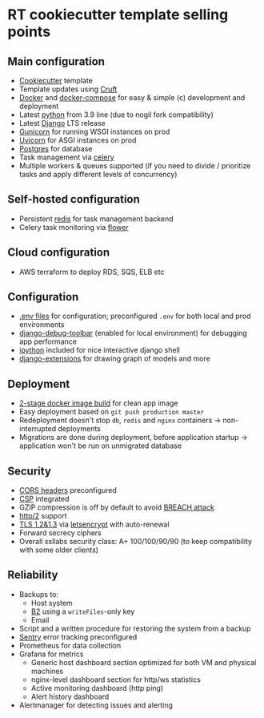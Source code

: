 # RT cookiecutter template selling points

## Main configuration
* [Cookiecutter](https://github.com/cookiecutter/cookiecutter) template
* Template updates using [Cruft](https://github.com/cruft/cruft)
* [Docker](https://www.docker.com) and [docker-compose](https://docs.docker.com/compose/) for easy & simple (c) development and deployment
* Latest [python](https://www.python.org) from 3.9 line (due to nogil fork compatibility)
* Latest [Django](https://www.djangoproject.com) LTS release
* [Gunicorn](https://gunicorn.org) for running WSGI instances on prod
* [Uvicorn](https://www.uvicorn.org) for ASGI instances on prod
* [Postgres](https://www.postgresql.org) for database
* Task management via [celery](https://docs.celeryproject.org)
* Multiple workers & queues supported (if you need to divide / prioritize tasks and apply different levels of concurrency)

## Self-hosted configuration
* Persistent [redis](https://redis.io) for task management backend
* Celery task monitoring via [flower](https://flower.readthedocs.io/en/latest/)

## Cloud configuration
* AWS terraform to deploy RDS, SQS, ELB etc

## Configuration
* [.env files](https://12factor.net/config) for configuration; preconfigured `.env` for both local and prod environments
* [django-debug-toolbar](https://django-debug-toolbar.readthedocs.io/en/latest/) (enabled for local environment) for debugging app performance
* [ipython](https://ipython.org) included for nice interactive django shell
* [django-extensions](https://django-extensions.readthedocs.io/en/latest/) for drawing graph of models and more

## Deployment
* [2-stage docker image build](https://docs.docker.com/develop/develop-images/multistage-build/) for clean app image
* Easy deployment based on `git push production master`
* Redeployment doesn't stop `db`, `redis` and `nginx` containers -> non-interrupted deployments
* Migrations are done during deployment, before application startup -> application won't be run on unmigrated database

## Security
* [CORS headers](https://en.wikipedia.org/wiki/Cross-origin_resource_sharing) preconfigured
* [CSP](https://en.wikipedia.org/wiki/Content_Security_Policy) integrated
* GZIP compression is off by default to avoid [BREACH attack](https://en.wikipedia.org/wiki/BREACH)
* [http/2](https://en.wikipedia.org/wiki/HTTP/2) support
* [TLS 1.2&1.3](https://en.wikipedia.org/wiki/Transport_Layer_Security) via [letsencrypt](https://letsencrypt.org) with auto-renewal
* Forward secrecy ciphers
* Overall ssllabs security class: A+ 100/100/90/90 (to keep compatibility with some older clients)

## Reliability
* Backups to:
  * Host system
  * [B2](https://www.backblaze.com/b2/cloud-storage.html) using a `writeFiles`-only key
  * Email
* Script and a written procedure for restoring the system from a backup
* [Sentry](https://sentry.io) error tracking preconfigured
* Prometheus for data collection
* Grafana for metrics
  * Generic host dashboard section optimized for both VM and physical machines
  * nginx-level dashboard section for http/ws statistics
  * Active monitoring dashboard (http ping)
  * Alert history dashboard
* Alertmanager for detecting issues and alerting
